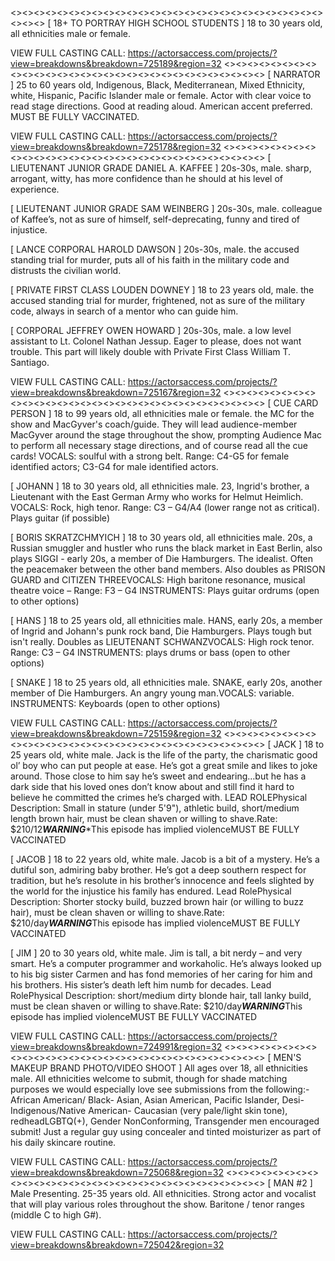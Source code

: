 <><><><><><><><><><><><><><><><><><><><><><><><><><><><><><>
[ 18+ TO PORTRAY HIGH SCHOOL STUDENTS ]
18 to 30 years old, all ethnicities male or female.

VIEW FULL CASTING CALL: https://actorsaccess.com/projects/?view=breakdowns&breakdown=725189&region=32
<><><><><><><><><><><><><><><><><><><><><><><><><><><><><><>
[ NARRATOR ]
25 to 60 years old, Indigenous, Black, Mediterranean, Mixed Ethnicity, white, Hispanic, Pacific Islander male or female. Actor with clear voice to read stage directions. Good at reading aloud. American accent preferred. MUST BE FULLY VACCINATED.

VIEW FULL CASTING CALL: https://actorsaccess.com/projects/?view=breakdowns&breakdown=725178&region=32
<><><><><><><><><><><><><><><><><><><><><><><><><><><><><><>
[ LIEUTENANT JUNIOR GRADE DANIEL A. KAFFEE ]
20s-30s, male. sharp, arrogant, witty, has more confidence than he should at his level of experience.

[ LIEUTENANT JUNIOR GRADE SAM WEINBERG ]
20s-30s, male. colleague of Kaffee’s, not as sure of himself, self-deprecating, funny and tired of injustice.

[ LANCE CORPORAL HAROLD DAWSON ]
20s-30s, male. the accused standing trial for murder, puts all of his faith in the military code and distrusts the civilian world.

[ PRIVATE FIRST CLASS LOUDEN DOWNEY ]
18 to 23 years old, male. the accused standing trial for murder, frightened, not as sure of the military code, always in search of a mentor who can guide him.

[ CORPORAL JEFFREY OWEN HOWARD ]
20s-30s, male. a low level assistant to Lt. Colonel Nathan Jessup. Eager to please, does not want trouble. This part will likely double with Private First Class William T. Santiago.

VIEW FULL CASTING CALL: https://actorsaccess.com/projects/?view=breakdowns&breakdown=725167&region=32
<><><><><><><><><><><><><><><><><><><><><><><><><><><><><><>
[ CUE CARD PERSON ]
18 to 99 years old, all ethnicities male or female. the MC for the show and MacGyver's coach/guide. They will lead audience-member MacGyver around the stage throughout the show, prompting Audience Mac to perform all necessary stage directions, and of course read all the cue cards!  VOCALS: soulful with a strong belt. Range: C4-G5 for female identified actors; C3-G4 for male identified actors.

[ JOHANN ]
18 to 30 years old, all ethnicities male. 23, Ingrid's brother, a Lieutenant with the East German Army who works for Helmut Heimlich.  VOCALS: Rock, high tenor. Range: C3 – G4/A4 (lower range not as critical). Plays guitar (if possible)

[ BORIS SKRATZCHMYICH ]
18 to 30 years old, all ethnicities male. 20s, a Russian smuggler and hustler who runs the black market in East Berlin, also plays SIGGI - early 20s, a member of Die Hamburgers. The idealist. Often the peacemaker between the other band members. Also doubles as PRISON GUARD and CITIZEN THREEVOCALS: High baritone resonance, musical theatre voice – Range: F3 – G4 INSTRUMENTS: Plays guitar ordrums (open to other options)

[ HANS ]
18 to 25 years old, all ethnicities male. HANS, early 20s, a member of Ingrid and Johann's punk rock band, Die Hamburgers. Plays tough but isn't really. Doubles as LIEUTENANT SCHWANZVOCALS: High rock tenor. Range: C3 – G4 INSTRUMENTS: plays drums or bass (open to other options)

[ SNAKE ]
18 to 25 years old, all ethnicities male. SNAKE, early 20s, another member of Die Hamburgers. An angry young man.VOCALS: variable. INSTRUMENTS: Keyboards (open to other options)

VIEW FULL CASTING CALL: https://actorsaccess.com/projects/?view=breakdowns&breakdown=725159&region=32
<><><><><><><><><><><><><><><><><><><><><><><><><><><><><><>
[ JACK ]
18 to 25 years old, white male. Jack is the life of the party, the charismatic good ol’ boy who can put people at ease. He’s got a great smile and likes to joke around. Those close to him say he’s sweet and endearing…but he has a dark side that his loved ones don’t know about and still find it hard to believe he committed the crimes he’s charged with. LEAD ROLEPhysical Description: Small in stature (under 5'9"), athletic build, short/medium length brown hair, must be clean shaven or willing to shave.Rate: $210/12***WARNING****This episode has implied violenceMUST BE FULLY VACCINATED

[ JACOB ]
18 to 22 years old, white male. Jacob is a bit of a mystery. He’s a dutiful son, admiring baby brother. He’s got a deep southern respect for tradition, but he’s resolute in his brother’s innocence and feels slighted by the world for the injustice his family has endured. Lead RolePhysical Description: Shorter stocky build, buzzed brown hair (or willing to buzz hair), must be clean shaven or willing to shave.Rate: $210/day***WARNING***This episode has implied violenceMUST BE FULLY VACCINATED

[ JIM ]
20 to 30 years old, white male. Jim is tall, a bit nerdy – and very smart. He’s a computer programmer and workaholic. He’s always looked up to his big sister Carmen and has fond memories of her caring for him and his brothers. His sister’s death left him numb for decades. Lead RolePhysical Description: short/medium dirty blonde hair, tall lanky build, must be clean shaven or willing to shave.Rate: $210/day***WARNING***This episode has implied violenceMUST BE FULLY VACCINATED

VIEW FULL CASTING CALL: https://actorsaccess.com/projects/?view=breakdowns&breakdown=724991&region=32
<><><><><><><><><><><><><><><><><><><><><><><><><><><><><><>
[ MEN'S MAKEUP BRAND PHOTO/VIDEO SHOOT ]
All ages over 18, all ethnicities male. All ethnicities welcome to submit, though for shade matching purposes we would especially love see submissions from the following:- African American/ Black- Asian, Asian American, Pacific Islander, Desi- Indigenous/Native American- Caucasian (very pale/light skin tone), redheadLGBTQ(+), Gender NonConforming, Transgender men encouraged submit! Just a regular guy using concealer and tinted moisturizer as part of his daily skincare routine.

VIEW FULL CASTING CALL: https://actorsaccess.com/projects/?view=breakdowns&breakdown=725068&region=32
<><><><><><><><><><><><><><><><><><><><><><><><><><><><><><>
[ MAN #2 ]
Male Presenting. 25-35 years old. All ethnicities. Strong actor and vocalist that will play various roles throughout the show. Baritone / tenor ranges (middle C to high G#).

VIEW FULL CASTING CALL: https://actorsaccess.com/projects/?view=breakdowns&breakdown=725042&region=32
